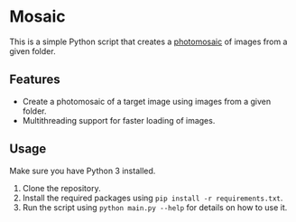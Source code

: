 # Mosaic

This is a simple Python script that creates a [photomosaic](https://en.wikipedia.org/wiki/Photographic_mosaic) of images from a given folder.

## Features

- Create a photomosaic of a target image using images from a given folder.
- Multithreading support for faster loading of images.

## Usage

Make sure you have Python 3 installed.

1. Clone the repository.
2. Install the required packages using `pip install -r requirements.txt`.
3. Run the script using `python main.py --help` for details on how to use it.
